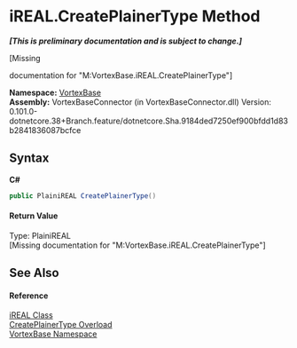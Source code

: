 # iREAL.CreatePlainerType Method 
 _**\[This is preliminary documentation and is subject to change.\]**_

\[Missing <summary> documentation for "M:VortexBase.iREAL.CreatePlainerType"\]

**Namespace:**&nbsp;<a href="N_VortexBase.md">VortexBase</a><br />**Assembly:**&nbsp;VortexBaseConnector (in VortexBaseConnector.dll) Version: 0.101.0-dotnetcore.38+Branch.feature/dotnetcore.Sha.9184ded7250ef900bfdd1d83b2841836087bcfce

## Syntax

**C#**<br />
``` C#
public PlainiREAL CreatePlainerType()
```


#### Return Value
Type: PlainiREAL<br />\[Missing <returns> documentation for "M:VortexBase.iREAL.CreatePlainerType"\]

## See Also


#### Reference
<a href="T_VortexBase_iREAL.md">iREAL Class</a><br /><a href="Overload_VortexBase_iREAL_CreatePlainerType.md">CreatePlainerType Overload</a><br /><a href="N_VortexBase.md">VortexBase Namespace</a><br />